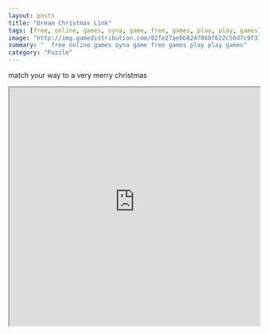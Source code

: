 ```yaml
---
layout: posts
title: "Dream Christmas Link"
tags: [free, online, games, oyna, game, free, games, play, play, games]
image: "http://img.gamedistribution.com/02fe27aebb8247868f622c56d7c9f37b.jpg"
summary: "  free online games oyna game free games play play games"
category: "Puzzle"
---
```


match your way to a very merry christmas

<iframe width="100%" height="480px;" src="http://flash.gamedistribution.com?game=02fe27aebb8247868f622c56d7c9f37b"></iframe>